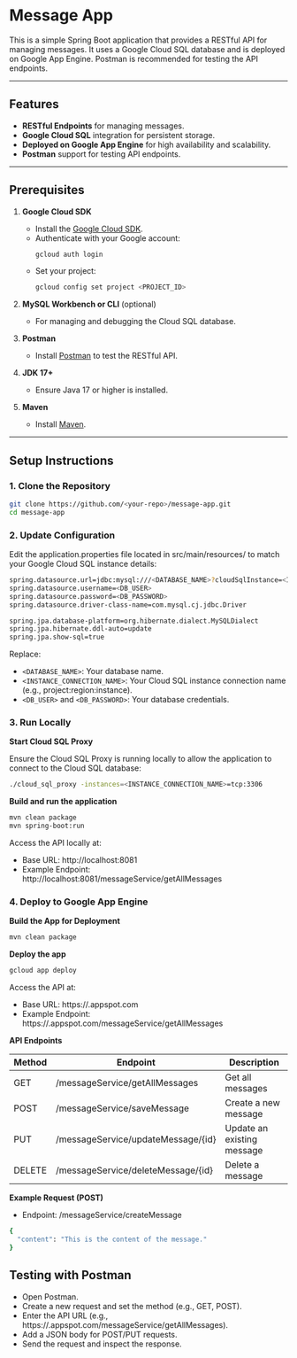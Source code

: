 # Message App

This is a simple Spring Boot application that provides a RESTful API for managing messages. It uses a Google Cloud SQL database and is deployed on Google App Engine. Postman is recommended for testing the API endpoints.

---

## Features

- **RESTful Endpoints** for managing messages.
- **Google Cloud SQL** integration for persistent storage.
- **Deployed on Google App Engine** for high availability and scalability.
- **Postman** support for testing API endpoints.

---

## Prerequisites

1. **Google Cloud SDK**
    - Install the [Google Cloud SDK](https://cloud.google.com/sdk/docs/install).
    - Authenticate with your Google account:
      ```bash
      gcloud auth login
      ```
    - Set your project:
      ```bash
      gcloud config set project <PROJECT_ID>
      ```

2. **MySQL Workbench or CLI** (optional)
    - For managing and debugging the Cloud SQL database.

3. **Postman**
    - Install [Postman](https://www.postman.com/) to test the RESTful API.

4. **JDK 17+**
    - Ensure Java 17 or higher is installed.

5. **Maven**
    - Install [Maven](https://maven.apache.org/download.cgi).

---

## Setup Instructions

### 1. Clone the Repository
```bash
git clone https://github.com/<your-repo>/message-app.git
cd message-app
```

### 2. Update Configuration
Edit the application.properties file located in src/main/resources/ to match your Google Cloud SQL instance details:
```bash
spring.datasource.url=jdbc:mysql:///<DATABASE_NAME>?cloudSqlInstance=<INSTANCE_CONNECTION_NAME>&socketFactory=com.google.cloud.sql.mysql.SocketFactory
spring.datasource.username=<DB_USER>
spring.datasource.password=<DB_PASSWORD>
spring.datasource.driver-class-name=com.mysql.cj.jdbc.Driver

spring.jpa.database-platform=org.hibernate.dialect.MySQLDialect
spring.jpa.hibernate.ddl-auto=update
spring.jpa.show-sql=true
```

Replace:
- `<DATABASE_NAME>`: Your database name.
- `<INSTANCE_CONNECTION_NAME>`: Your Cloud SQL instance connection name (e.g., project:region:instance).
- `<DB_USER>` and `<DB_PASSWORD>`: Your database credentials.

### 3. Run Locally
**Start Cloud SQL Proxy**

Ensure the Cloud SQL Proxy is running locally to allow the application to connect to the Cloud SQL database:

```bash
./cloud_sql_proxy -instances=<INSTANCE_CONNECTION_NAME>=tcp:3306
```

**Build and run the application**
```bash
mvn clean package
mvn spring-boot:run
```

Access the API locally at:
- Base URL: http://localhost:8081
- Example Endpoint: http://localhost:8081/messageService/getAllMessages

### 4. Deploy to Google App Engine

**Build the App for Deployment**
```bash
mvn clean package
```

**Deploy the app**
```bash
gcloud app deploy
```

Access the API at:
- Base URL: https://<your-project-id>.appspot.com
- Example Endpoint: https://<your-project-id>.appspot.com/messageService/getAllMessages

**API Endpoints**

|Method |Endpoint   |Description    |
|------     | ----- | ----      |   
|GET    |	/messageService/getAllMessages|	Get all messages|
|POST	|/messageService/saveMessage	|Create a new message|
|PUT	|/messageService/updateMessage/{id}	|Update an existing message|
|DELETE	|/messageService/deleteMessage/{id}	|Delete a message|


**Example Request (POST)**
- Endpoint: /messageService/createMessage

```bash
{
  "content": "This is the content of the message."
}
```

## Testing with Postman
- Open Postman.
- Create a new request and set the method (e.g., GET, POST).
- Enter the API URL (e.g., https://<your-project-id>.appspot.com/messageService/getAllMessages).
- Add a JSON body for POST/PUT requests.
- Send the request and inspect the response.